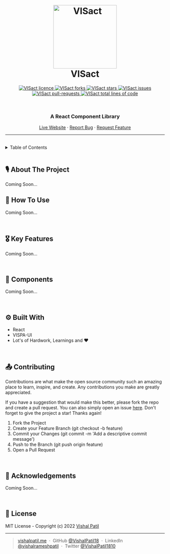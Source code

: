 <h1 align="center">
  <br />
  <a href="https://vispaui-docs-development.netlify.app/"><img src="https://raw.githubusercontent.com/VishalPatil18/VISPA-UI/main/assets/VISPA_UI--logo.svg?token=GHSAT0AAAAAABNUG2VVR25CPORFTDXOHBOKYPZHLZA" alt="VISact" width="200"></a>
  <br />
  VISact
  <br />
</h1>

<!-- PROJECT SHIELDS -->
<p align="center">
  <a href="https://github.com/VishalPatil18/VISact/blob/main/LICENSE" target="blank">
  <img src="https://img.shields.io/github/license/VishalPatil18/VISact?style=for-the-badge" alt="VISact licence" />
  </a>
  <a href="https://github.com/VishalPatil18/VISact/fork" target="blank">
  <img src="https://img.shields.io/github/forks/VishalPatil18/VISact?style=for-the-badge" alt="VISact forks"/>
  </a>
  <a href="https://github.com/VishalPatil18/VISact/stargazers" target="blank">
  <img src="https://img.shields.io/github/stars/VishalPatil18/VISact?color=yellow&style=for-the-badge" alt="VISact stars"/>
  </a>
  <a href="https://github.com/VishalPatil18/VISact/issues" target="blank">
  <img src="https://img.shields.io/github/issues/VishalPatil18/VISact?style=for-the-badge" alt="VISact issues"/>
  </a>
  <a href="https://github.com/VishalPatil18/VISact/pulls" target="blank">
  <img src="https://img.shields.io/github/issues-pr/VishalPatil18/VISact?color=important&style=for-the-badge" alt="VISact pull-requests"/>
  </a>
  <a href="https://github.com/VishalPatil18/VISact/graphs/code-frequency" target="blank">
  <img src="https://img.shields.io/tokei/lines/github/VishalPatil18/VISact?label=total%20lines%20of%20code&color=9cf&style=for-the-badge" alt="VISact total lines of code"/>
  </a>
</p>

<br />

<!-- PROJECT SUBTITLE -->
<h3 align="center">A React Component Library</h3>

<p align="center">
  <a href="#">Live Website</a>
  ·
  <a href="https://github.com/VishalPatil18/VISact/issues">Report Bug</a>
  ·
  <a href="https://github.com/VishalPatil18/VISact/issues">Request Feature</a>
</p>
<hr />
<br />

<!-- TABLE OF CONTENTS -->
<details>
  <summary>Table of Contents</summary>
  <ol>
    <li><a href="#about-the-project">About The Project</a></li>
    <li><a href="#how-to-use">How To Use</a></li>
    <li><a href="#key-features">Key Features</a></li>
    <li><a href="#key-features">Tech Stack</a></li>
    <li><a href="#contributing">Contributing</a></li>
    <li><a href="#acknowledgements">Acknowledgements</a></li>
    <li><a href="#license">License</a></li>
  </ol>
</details>

<br />

<!-- ABOUT THE PROJECT -->

## **🎙 About The Project**
Coming Soon...
<br />

<!-- HOW TO USE -->

## **🤔 How To Use**
Coming Soon...

<br />

<!-- KEY FEATURES -->

## **🎖 Key Features**
Coming Soon...

<br />

<!-- COMPONENTS -->

## **🧩 Components**
Coming Soon...

<br />

<!-- BUILT WITH -->

## **⚙️ Built With**

- React
- VISPA-UI
- Lot's of Hardwork, Learnings and ❤️

<br />

<!-- CONTRIBUTING -->

## **📤 Contributing**

Contributions are what make the open source community such an amazing place to learn, inspire, and create. Any contributions you make are greatly appreciated.

If you have a suggestion that would make this better, please fork the repo and create a pull request. You can also simply open an issue [here](https://github.com/VishalPatil18/VISact/issues). Don't forget to give the project a star! Thanks again!

1. Fork the Project
2. Create your Feature Branch (git checkout -b feature)
3. Commit your Changes (git commit -m 'Add a descriptive commit message')
4. Push to the Branch (git push origin feature)
5. Open a Pull Request

<br />

<!-- ACKNOWLEDGMENTS -->

## **🙏 Acknowledgements**
Coming Soon...

<br />

<!-- LICENSE -->

## **📑 License**

MIT License - Copyright (c) 2022 [Vishal Patil](https://github.com/VishalPatil18)

---

<!-- SOCIAL LINKS -->

> [vishalpatil.me](https://vishalpatil.me/) &nbsp;&middot;&nbsp;
> GitHub [@VishalPatil18](https://github.com/VishalPatil18) &nbsp;&middot;&nbsp;
> LinkedIn [@vishalrameshpatil](https://www.linkedin.com/in/vishalrameshpatil) &nbsp;&middot;&nbsp;
> Twitter [@VishalPatil1810](https://twitter.com/VishalPatil1810)
